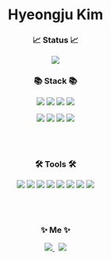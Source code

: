 <h1 align="center">Hyeongju Kim</h1>

<h3 align="center">📈 Status 📈</h3>
<div align="center">
  <img class="img" src="https://github-readme-stats.vercel.app/api?username=hyeongjukim&show_icons=true&theme=default" />
</div>

<h3 align="center">📚 Stack 📚</h3>
<!-- https://shields.io/category/size -->
<p align="center">
  <img src="https://img.shields.io/badge/-JAVA-brightgreen"/>
  <img src="https://img.shields.io/badge/-SPRING-brightgreen"/>
  <img src="https://img.shields.io/badge/-JAVASCRIPT-yellow"/>
  <img src="https://img.shields.io/badge/-OpenLayers-yellow"/>
</p>
<p align="center">
  <img src="https://img.shields.io/badge/-ORACLE-important"/>
  <img src="https://img.shields.io/badge/-MySQL-important"/>
  <img src="https://img.shields.io/badge/-PostgreSQL-important"/>
  <img src="https://img.shields.io/badge/-PostGIS-important"/>
</p>

<br><br>

<h3 align="center">🛠 Tools 🛠</h3>
<p align="center">
<!-- icon link https://simpleicons.org/?q=eclip -->
<img src="https://img.shields.io/badge/InjeliJ-000000?style=flat-square&logo=IntelliJ IDEA&logoColor=white"/>
<img src="https://img.shields.io/badge/DataGrip-000000?style=flat-square&logo=DataGrip&logoColor=white"/>
<img src="https://img.shields.io/badge/Eclipse IDE-2C2255?style=flat-square&logo=Eclipse IDE&logoColor=white"/>
<img src="https://img.shields.io/badge/Git-F05032?style=flat-square&logo=Git&logoColor=white"/>
<img src="https://img.shields.io/badge/GitHub-181717?style=flat-square&logo=GitHub&logoColor=white"/>  
<img src="https://img.shields.io/badge/Subversion-809CC9?style=flat-square&logo=Subversion&logoColor=white"/>
<img src="https://img.shields.io/badge/Notion-000000?style=flat-square&logo=Notion&logoColor=white"/>
<img src="https://img.shields.io/badge/postman-FF6C37?style=flat-square&logo=postman&logoColor=white"/>
</p>

<br><br>

<h3 align="center">✨ Me ✨</h3>
<p align="center">
  <a href="https://www.instagram.com/hyeong._.ju/" target='_blank'>
    <img src="https://img.shields.io/badge/Instagram-fc65f5?style=flat-square&logo=Instagram&logoColor=white&link=https://www.instagram.com/hyeong._.ju/"/>
  </a>&nbsp
  <a href="mailto:hybrid.simpler@gmail.com">
    <img src="https://img.shields.io/badge/Gmail-d14836?style=flat-square&logo=Gmail&logoColor=white&link=hybrid.simpler@gmail.com"/>
  </a>
</p>

<br>
